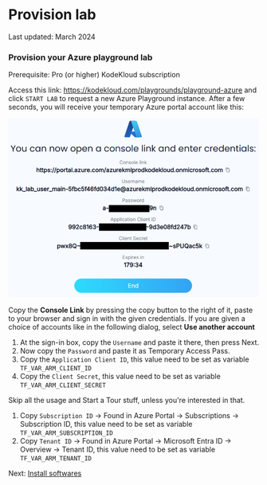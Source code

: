 # Provision lab

Last updated: March 2024

### Provision your Azure playground lab

Prerequisite: Pro (or higher) KodeKloud subscription

Access this link: https://kodekloud.com/playgrounds/playground-azure and click `START LAB` to request a new Azure Playground instance. After a few seconds, you will receive your temporary Azure portal account like this:

![image](../../images/01-sign-in.png)

Copy the **Console Link** by pressing the copy button to the right of it, paste to your browser and sign in with the given credentials. If you are given a choice of accounts like in the following dialog, select **Use another account**

1. At the sign-in box, copy the `Username` and paste it there, then press Next.
1. Now copy the `Password` and paste it as Temporary Access Pass.
1. Copy the `Application Client ID`, this value need to be set as variable `TF_VAR_ARM_CLIENT_ID`
1. Copy the `Client Secret`, this value need to be set as variable `TF_VAR_ARM_CLIENT_SECRET`

Skip all the usage and Start a Tour stuff, unless you're interested in that.

1. Copy `Subscription ID` → Found in Azure Portal → Subscriptions → Subscription ID, this value need to be set as variable `TF_VAR_ARM_SUBSCRIPTION_ID`
2. Copy `Tenant ID` → Found in Azure Portal → Microsoft Entra ID → Overview → Tenant ID, this value need to be set as variable `TF_VAR_ARM_TENANT_ID`

Next: [Install softwares](./02-install-softwares.md)
